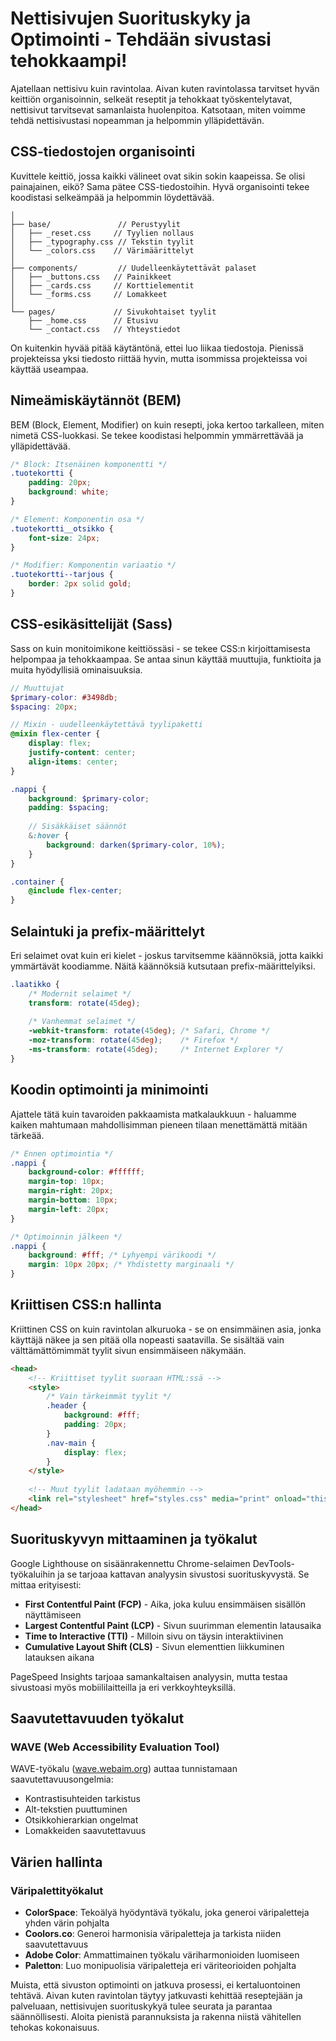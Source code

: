 # Nettisivujen Suorituskyky ja Optimointi - Tehdään sivustasi tehokkaampi!

Ajatellaan nettisivu kuin ravintolaa. Aivan kuten ravintolassa tarvitset hyvän keittiön organisoinnin, selkeät reseptit ja tehokkaat työskentelytavat, nettisivut tarvitsevat samanlaista huolenpitoa. Katsotaan, miten voimme tehdä nettisivustasi nopeamman ja helpommin ylläpidettävän.

## CSS-tiedostojen organisointi

Kuvittele keittiö, jossa kaikki välineet ovat sikin sokin kaapeissa. Se olisi painajainen, eikö? Sama pätee CSS-tiedostoihin. Hyvä organisointi tekee koodistasi selkeämpää ja helpommin löydettävää.

```
│
├── base/               // Perustyylit
│   ├── _reset.css     // Tyylien nollaus
│   ├── _typography.css // Tekstin tyylit
│   └── _colors.css    // Värimäärittelyt
│
├── components/         // Uudelleenkäytettävät palaset
│   ├── _buttons.css   // Painikkeet
│   ├── _cards.css     // Korttielementit
│   └── _forms.css     // Lomakkeet
│
└── pages/             // Sivukohtaiset tyylit
    ├── _home.css      // Etusivu
    └── _contact.css   // Yhteystiedot
```

On kuitenkin hyvää pitää käytäntönä, ettei luo liikaa tiedostoja. Pienissä projekteissa yksi tiedosto riittää hyvin, mutta isommissa projekteissa voi käyttää useampaa.

## Nimeämiskäytännöt (BEM)

BEM (Block, Element, Modifier) on kuin resepti, joka kertoo tarkalleen, miten nimetä CSS-luokkasi. Se tekee koodistasi helpommin ymmärrettävää ja ylläpidettävää.

```css
/* Block: Itsenäinen komponentti */
.tuotekortti {
    padding: 20px;
    background: white;
}

/* Element: Komponentin osa */
.tuotekortti__otsikko {
    font-size: 24px;
}

/* Modifier: Komponentin variaatio */
.tuotekortti--tarjous {
    border: 2px solid gold;
}
```

## CSS-esikäsittelijät (Sass)

Sass on kuin monitoimikone keittiössäsi - se tekee CSS:n kirjoittamisesta helpompaa ja tehokkaampaa. Se antaa sinun käyttää muuttujia, funktioita ja muita hyödyllisiä ominaisuuksia.

```scss
// Muuttujat
$primary-color: #3498db;
$spacing: 20px;

// Mixin - uudelleenkäytettävä tyylipaketti
@mixin flex-center {
    display: flex;
    justify-content: center;
    align-items: center;
}

.nappi {
    background: $primary-color;
    padding: $spacing;
    
    // Sisäkkäiset säännöt
    &:hover {
        background: darken($primary-color, 10%);
    }
}

.container {
    @include flex-center;
}
```

## Selaintuki ja prefix-määrittelyt

Eri selaimet ovat kuin eri kielet - joskus tarvitsemme käännöksiä, jotta kaikki ymmärtävät koodiamme. Näitä käännöksiä kutsutaan prefix-määrittelyiksi.

```css
.laatikko {
    /* Modernit selaimet */
    transform: rotate(45deg);
    
    /* Vanhemmat selaimet */
    -webkit-transform: rotate(45deg); /* Safari, Chrome */
    -moz-transform: rotate(45deg);    /* Firefox */
    -ms-transform: rotate(45deg);     /* Internet Explorer */
}
```

## Koodin optimointi ja minimointi

Ajattele tätä kuin tavaroiden pakkaamista matkalaukkuun - haluamme kaiken mahtumaan mahdollisimman pieneen tilaan menettämättä mitään tärkeää.

```css
/* Ennen optimointia */
.nappi {
    background-color: #ffffff;
    margin-top: 10px;
    margin-right: 20px;
    margin-bottom: 10px;
    margin-left: 20px;
}

/* Optimoinnin jälkeen */
.nappi {
    background: #fff; /* Lyhyempi värikoodi */
    margin: 10px 20px; /* Yhdistetty marginaali */
}
```

## Kriittisen CSS:n hallinta

Kriittinen CSS on kuin ravintolan alkuruoka - se on ensimmäinen asia, jonka käyttäjä näkee ja sen pitää olla nopeasti saatavilla. Se sisältää vain välttämättömimmät tyylit sivun ensimmäiseen näkymään.

```html
<head>
    <!-- Kriittiset tyylit suoraan HTML:ssä -->
    <style>
        /* Vain tärkeimmät tyylit */
        .header {
            background: #fff;
            padding: 20px;
        }
        .nav-main {
            display: flex;
        }
    </style>
    
    <!-- Muut tyylit ladataan myöhemmin -->
    <link rel="stylesheet" href="styles.css" media="print" onload="this.media='all'">
</head>
```

## Suorituskyvyn mittaaminen ja työkalut

Google Lighthouse on sisäänrakennettu Chrome-selaimen DevTools-työkaluihin ja se tarjoaa kattavan analyysin sivustosi suorituskyvystä. Se mittaa erityisesti:

- **First Contentful Paint (FCP)** - Aika, joka kuluu ensimmäisen sisällön näyttämiseen
- **Largest Contentful Paint (LCP)** - Sivun suurimman elementin latausaika
- **Time to Interactive (TTI)** - Milloin sivu on täysin interaktiivinen
- **Cumulative Layout Shift (CLS)** - Sivun elementtien liikkuminen latauksen aikana

PageSpeed Insights tarjoaa samankaltaisen analyysin, mutta testaa sivustoasi myös mobiililaitteilla ja eri verkkoyhteyksillä.

## Saavutettavuuden työkalut

### WAVE (Web Accessibility Evaluation Tool)

WAVE-työkalu ([wave.webaim.org](https://wave.webaim.org)) auttaa tunnistamaan saavutettavuusongelmia:

- Kontrastisuhteiden tarkistus
- Alt-tekstien puuttuminen
- Otsikkohierarkian ongelmat
- Lomakkeiden saavutettavuus

## Värien hallinta

### Väripalettityökalut

- **ColorSpace**: Tekoälyä hyödyntävä työkalu, joka generoi väripaletteja yhden värin pohjalta
- **Coolors.co**: Generoi harmonisia väripaletteja ja tarkista niiden saavutettavuus
- **Adobe Color**: Ammattimainen työkalu väriharmonioiden luomiseen
- **Paletton**: Luo monipuolisia väripaletteja eri väriteorioiden pohjalta



Muista, että sivuston optimointi on jatkuva prosessi, ei kertaluontoinen tehtävä. Aivan kuten ravintolan täytyy jatkuvasti kehittää reseptejään ja palveluaan, nettisivujen suorituskykyä tulee seurata ja parantaa säännöllisesti. Aloita pienistä parannuksista ja rakenna niistä vähitellen tehokas kokonaisuus.
